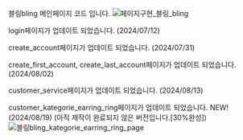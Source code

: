 블링bling 메인페이지 코드 입니다.
![페이지구현_블링_bling](https://github.com/Violet-S2/bling_bling/assets/173660062/875968f6-1a25-45f3-b61f-9e4cce7dc2c9)


login페이지가 업데이트 되었습니다. (2024/07/12)

create_account페이지가 업데이트 되었습니다. (2024/07/31)

create_first_account, create_last_account페이지가 업데이트 되었습니다. (2024/08/02)

customer_service페이지가 업데이트 되었습니다. (2024/08/13)

customer_kategorie_earring_ring페이지가 업데이트 되었습니다. NEW!(2024/08/19)
(아직 제작이 완료되지 않은 버전입니다.[30%완성])
![블링bling_kategorie_earring_ring_page](https://github.com/user-attachments/assets/a3c61c46-acfa-44c1-a963-1d5318d1f76e)
